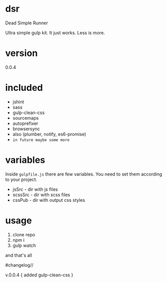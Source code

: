 # dsr
Dead Simple Runner

Ultra simple gulp kit. It just works. Less is more.
# version
0.0.4

# included
 - jshint
 - sass
 - gulp-clean-css
 - sourcemaps
 - autoprefixer
 - browsersync
 - also (plumber, notify, es6-promise)
 - `in future maybe some more`

# variables

Inside `gulpfile.js` there are few variables. You need to set them according to your project.

 - jsSrc - dir with js files
 - scssSrc - dir with scss files
 - cssPub - dir with output css styles

# usage

1. clone repo
2. npm i
3. gulp watch

and that's all


#changelog//

v.0.0.4 {
	added gulp-clean-css
}
